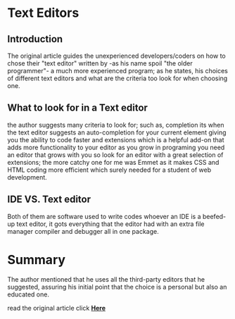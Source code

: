 # Text Editors
## Introduction
The original article guides the unexperienced developers/coders on how to chose their "text editor" written by -as his name spoil "the older programmer"- a much more experienced program; as he states, his choices of different text editors and what are the criteria too look for when choosing one.

## What to look for in a Text editor
the author suggests many criteria to look for; such as, completion its when the text editor suggests an auto-completion for your current element giving you the ability to code faster and extensions which is a helpful add-on that adds more functionality to your editor as you grow in programing you need an editor that grows with you so look for an editor with a great selection of extensions; the more catchy one for me was Emmet as it makes CSS and HTML coding more efficient which surely needed for a student of web development.
    
## IDE VS. Text editor 
Both of them are software used to write codes whoever an IDE is a beefed-up text editor, it gots everything that the editor had with an extra file manager compiler and debugger all in one package. 

# Summary
The author mentioned that he uses all the third-party editors that he suggested, assuring his initial point that the choice is a personal but also an educated one.

read the original article click [**Here**](https://codefellows.github.io/code-102-guide/curriculum/class-02/Choosing-A-Text-Editor--The-Older-Coder.pdf)